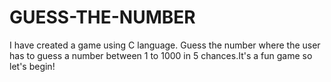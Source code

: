 # GUESS-THE-NUMBER
I have created a game using C language. Guess the number where the user has to guess a number between 1 to 1000 in 5 chances.It's a fun game so let's begin!
